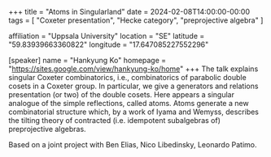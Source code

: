 +++
title = "Atoms in Singularland"
date = 2024-02-08T14:00:00-00:00
tags = [
    "Coxeter presentation", 
    "Hecke category", 
    "preprojective algebra"
]

affiliation = "Uppsala University"
location = "SE"
latitude = "59.83939663360822"
longitude = "17.647085227552296"

[speaker]
  name = "Hankyung Ko"
  homepage = "https://sites.google.com/view/hankyung-ko/home"
+++
The talk explains singular Coxeter combinatorics, i.e., combinatorics of parabolic double cosets in a Coxeter group. In particular, we give a generators and relations presentation (or two) of the double cosets. Here appears a singular analogue of the simple reflections, called atoms. Atoms generate a new combinatorial structure which, by a work of Iyama and Wemyss, describes the tilting theory of contracted (i.e. idempotent subalgebras of) preprojective algebras. 

Based on a joint project with Ben Elias, Nico Libedinsky, Leonardo Patimo.
